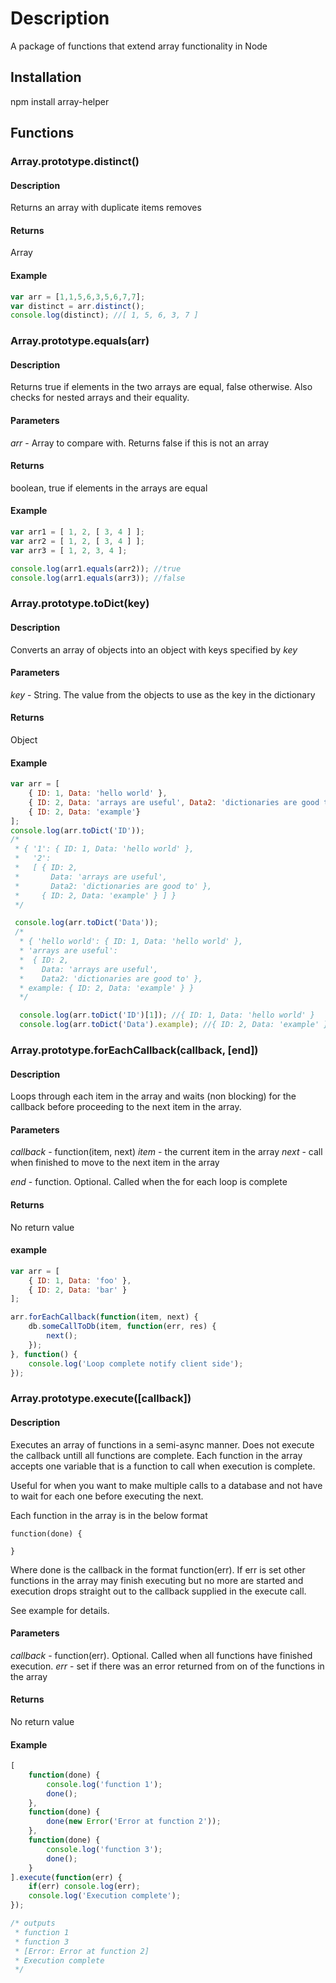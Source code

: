 # Description

A package of functions that extend array functionality in Node

## Installation

npm install array-helper

## Functions

### Array.prototype.distinct()
#### Description
Returns an array with duplicate items removes

#### Returns
Array

#### Example

```javascript
var arr = [1,1,5,6,3,5,6,7,7];
var distinct = arr.distinct();
console.log(distinct); //[ 1, 5, 6, 3, 7 ]
```

### Array.prototype.equals(arr)
#### Description
Returns true if elements in the two arrays are equal, false otherwise. Also
checks for nested arrays and their equality.

#### Parameters
*arr* - Array to compare with. Returns false if this is not an array

#### Returns
boolean, true if elements in the arrays are equal

#### Example

```javascript
var arr1 = [ 1, 2, [ 3, 4 ] ];
var arr2 = [ 1, 2, [ 3, 4 ] ];
var arr3 = [ 1, 2, 3, 4 ];

console.log(arr1.equals(arr2)); //true
console.log(arr1.equals(arr3)); //false
```

### Array.prototype.toDict(key)
#### Description
Converts an array of objects into an object with keys specified by *key*

#### Parameters
*key* - String. The value from the objects to use as the key in the dictionary

#### Returns
Object

#### Example

```javascript
var arr = [
	{ ID: 1, Data: 'hello world' },
	{ ID: 2, Data: 'arrays are useful', Data2: 'dictionaries are good to' },
	{ ID: 2, Data: 'example'}
];
console.log(arr.toDict('ID'));
/*
 * { '1': { ID: 1, Data: 'hello world' },
 *   '2':
 *   [ { ID: 2,
 *       Data: 'arrays are useful',
 *       Data2: 'dictionaries are good to' },
 *     { ID: 2, Data: 'example' } ] } 
 */

 console.log(arr.toDict('Data'));
 /*
  * { 'hello world': { ID: 1, Data: 'hello world' },
  * 'arrays are useful':
  *  { ID: 2,
  *    Data: 'arrays are useful',
  *    Data2: 'dictionaries are good to' },
  * example: { ID: 2, Data: 'example' } }
  */

  console.log(arr.toDict('ID')[1]); //{ ID: 1, Data: 'hello world' }
  console.log(arr.toDict('Data').example); //{ ID: 2, Data: 'example' }
```

### Array.prototype.forEachCallback(callback, [end])
#### Description
Loops through each item in the array and waits (non blocking) for the callback before 
proceeding to the next item in the array.

#### Parameters
*callback* - function(item, next)
                 *item* - the current item in the array
			     *next* - call when finished to move to the next item in the array

*end* - function. Optional. Called when the for each loop is complete

#### Returns
No return value

#### example

```javascript
var arr = [
	{ ID: 1, Data: 'foo' },
	{ ID: 2, Data: 'bar' }
];

arr.forEachCallback(function(item, next) {
	db.someCallToDb(item, function(err, res) {
		next();
	});
}, function() {
	console.log('Loop complete notify client side');
});
```

### Array.prototype.execute([callback])
#### Description
Executes an array of functions in a semi-async manner. Does not execute
the callback untill all functions are complete. Each function in the array
accepts one variable that is a function to call when execution is complete.

Useful for when you want to make multiple calls to a database and not have
to wait for each one before executing the next.

Each function in the array is in the below format
```
function(done) {

}
```
Where done is the callback in the format function(err). If err is set other 
functions in the array may finish executing but no more are started and
execution drops straight out to the callback supplied in the execute call.

See example for details.

#### Parameters
*callback* - function(err). Optional. Called when all functions have finished execution.
                 *err* - set if there was an error returned from on of the 
				         functions in the array

#### Returns
No return value

#### Example

```javascript
[
	function(done) {
		console.log('function 1');
		done();
	},
	function(done) {
		done(new Error('Error at function 2'));
	},
	function(done) {
		console.log('function 3');
		done();
	}
].execute(function(err) {
	if(err) console.log(err);
	console.log('Execution complete');
});

/* outputs
 * function 1
 * function 3
 * [Error: Error at function 2]
 * Execution complete
 */
```